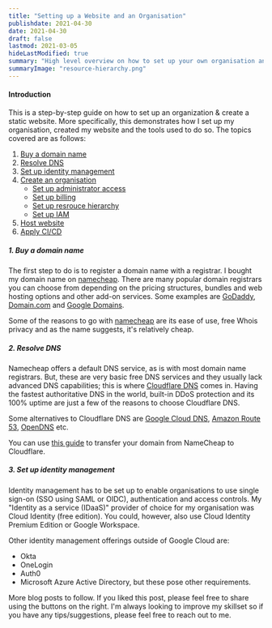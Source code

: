 ```yaml
---
title: "Setting up a Website and an Organisation"
publishdate: 2021-04-30
date: 2021-04-30
draft: false
lastmod: 2021-03-05
hideLastModified: true
summary: "High level overview on how to set up your own organisation and website based on the products and technologies used to create this website"
summaryImage: "resource-hierarchy.png"
---
```


#### Introduction
This is a step-by-step guide on how to set up an organization & create a static website. More specifically, this demonstrates how I set up my organisation, created my website and the tools used to do so. 
The topics covered are as follows:

1. [Buy a domain name](##1.-Buy-a-domain-name)
2. [Resolve DNS](#resolve-dns)
3. [Set up identity management](#set-up-identity-management)
3. [Create an organisation](#create-an-organisation)
    - [Set up administrator access](#set-up-administrator-access)
    - [Set up billing](#set-up-billing)
    - [Set up resrouce hierarchy](#set-up-resource-hierarchy)
    - [Set up IAM](#set-up-iam)
4. [Host website](#hosts-website)
5. [Apply CI/CD](#apply-ci-cd)


##### 1. Buy a domain name

The first step to do is to register a domain name with a registrar. I bought my domain name on [namecheap](https://www.namecheap.com/). There are many popular domain registrars you can choose from depending on the pricing structures, bundles and web hosting options and other add-on services. Some examples are [GoDaddy](https://uk.godaddy.com/domains/domain-name-search), [Domain.com](https://www.domain.com/domains) and [Google Domains](https://domains.google/).

Some of the reasons to go with [namecheap](https://www.namecheap.com/) are its ease of use, free Whois privacy and as the name suggests, it's relatively cheap.

##### 2. Resolve DNS

Namecheap offers a default DNS service, as is with most domain name registrars. But, these are very basic free DNS services and they usually lack advanced DNS capabilities; this is where [Cloudflare DNS](https://www.cloudflare.com/dns/) comes in. Having the fastest authoritative DNS in the world, built-in DDoS protection and its 100% uptime are just a few of the reasons to choose Cloudflare DNS.

Some alternatives to Cloudflare DNS are [Google Cloud DNS](https://cloud.google.com/dns), [Amazon Route 53](https://aws.amazon.com/route53/), [OpenDNS](https://www.opendns.com/) etc.

You can use [this guide](https://www.namecheap.com/support/knowledgebase/article.aspx/9607/2210/how-to-set-up-dns-records-for-your-domain-in-cloudflare-account/) to transfer your domain from NameCheap to Cloudflare.

##### 3. Set up identity management

Identity management has to be set up to enable organisations to use single sign-on (SSO using SAML or OIDC), authentication and access controls. My "Identity as a service (IDaaS)" provider of choice for my organisation was Cloud Identity (free edition). You could, however, also use Cloud Identity Premium Edition or Google Workspace.  

Other identity management offerings outside of Google Cloud are:
- Okta
- OneLogin
- Auth0
- Microsoft Azure Active Directory,
but these pose other requirements. 




More blog posts to follow. If you liked this post, please feel free to share using the buttons on the right. I'm always looking to improve my skillset so if you have any tips/suggestions, please feel free to reach out to me.